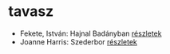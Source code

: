 # tavasz

- Fekete, István: Hajnal Badányban [részletek](_details/%7Bopf.creator%7D.md#id_729)
- Joanne Harris: Szederbor [részletek](_details/%7Bopf.creator%7D.md#id_1127)
